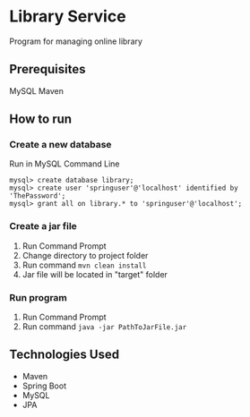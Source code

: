 # Library Service
Program for managing online library

## Prerequisites
MySQL
Maven

## How to run
### Create a new database
Run in MySQL Command Line
```
mysql> create database library;
mysql> create user 'springuser'@'localhost' identified by 'ThePassword';
mysql> grant all on library.* to 'springuser'@'localhost';
```
### Create a jar file
1. Run Command Prompt
2. Change directory to project folder
3. Run command ```mvn clean install```
4. Jar file will be located in "target" folder

### Run program
1. Run Command Prompt
2. Run command ```java -jar PathToJarFile.jar```

## Technologies Used
* Maven
* Spring Boot
* MySQL
* JPA
